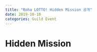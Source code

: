 ```yaml
---
title: "Roha LOTTO! Hidden Mission 공개"
date: 2019-10-10 
categories: Guild Event
---
```

# Hidden Mission 